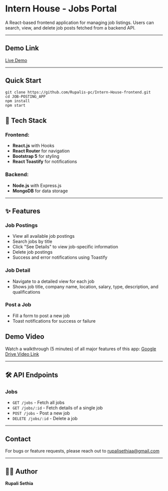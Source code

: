 # Intern House - Jobs Portal

A React-based frontend application for managing job listings. Users can search, view, and delete job posts fetched from a backend API.

---

## Demo Link

[Live Demo](https://intern-house-frontend-gilt.vercel.app/)

---

## Quick Start

```
git clone https://github.com/Rupalis-pc/Intern-House-frontend.git
cd JOB-POSTING_APP
npm install
npm start
```

## 🔧 Tech Stack

### Frontend:
- **React.js** with Hooks
- **React Router** for navigation
- **Bootstrap 5** for styling
- **React Toastify** for notifications

### Backend:
- **Node.js** with Express.js
- **MongoDB** for data storage

---

## ✨ Features

### Job Postings
- View all available job postings
- Search jobs by title
- Click "See Details" to view job-specific information
- Delete job postings
- Success and error notifications using Toastify

### Job Detail
- Navigate to a detailed view for each job
- Shows job title, company name, location, salary, type, description, and qualifications

### Post a Job
- Fill a form to post a new job
- Toast notifications for success or failure


## Demo Video
Watch a walkthrough (5 minutes) of all major features of this app:
[Google Drive Video Link](https://drive.google.com/file/d/1iBVdnzRNIxFkukLnZPfB6bI5HU0MJOO0/view?usp=sharing)

---

## 🛠️ API Endpoints

### Jobs
- `GET /jobs` - Fetch all jobs
- `GET /jobs/:id` - Fetch details of a single job
- `POST /jobs` - Post a new job
- `DELETE /jobs/:id` - Delete a job

---

## Contact
For bugs or feature requests, please reach out to rupalisethiaa@gmail.com

---

## 👩‍💻 Author
**Rupali Sethia**  
